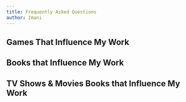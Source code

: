 ```yaml
---
title: Frequently Asked Questions
author: Imani
---
```


## Games That Influence My Work

## Books that Influence My Work

## TV Shows & Movies Books that Influence My Work
